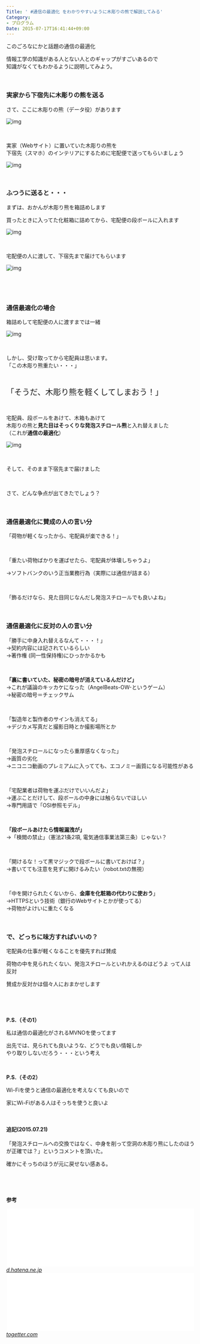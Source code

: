 ```yaml
---
Title: ' #通信の最適化 をわかりやすいように木彫りの熊で解説してみる'
Category:
- プログラム
Date: 2015-07-17T16:41:44+09:00
---
```



このごろなにかと話題の通信の最適化

情報工学の知識がある人とない人とのギャップがすごいあるので<br />知識がなくてもわかるように説明してみよう。

 

### 実家から下宿先に木彫りの熊を送る


さて、ここに木彫りの熊（データ役）があります

![img](https://cdn-ak.f.st-hatena.com/images/fotolife/a/alfe1025/20150717/20150717164240.jpg)

 

実家（Webサイト）に置いていた木彫りの熊を<br />下宿先（スマホ）のインテリアにするために宅配便で送ってもらいましょう

![img](https://cdn-ak.f.st-hatena.com/images/fotolife/a/alfe1025/20150717/20150717164253.jpg)

 

### ふつうに送ると・・・


まずは、おかんが木彫り熊を箱詰めします

買ったときに入ってた化粧箱に詰めてから、宅配便の段ボールに入れます

![img](https://cdn-ak.f.st-hatena.com/images/fotolife/a/alfe1025/20150717/20150717164312.jpg)

 

宅配便の人に渡して、下宿先まで届けてもらいます

![img](https://cdn-ak.f.st-hatena.com/images/fotolife/a/alfe1025/20150717/20150717164253.jpg)

 

 

### 通信最適化の場合


箱詰めして宅配便の人に渡すまでは一緒

![img](https://cdn-ak.f.st-hatena.com/images/fotolife/a/alfe1025/20150717/20150717164312.jpg)

 

しかし、受け取ってから宅配員は思います。<br />「この木彫り熊重たい・・・」

 

<span style="font-size: 150%;">「そうだ、木彫り熊を軽くしてしまおう！」</span>

 

宅配員、段ボールをあけて、木箱もあけて<br />木彫りの熊と<strong>見た目はそっくりな発泡スチロール熊</strong>と入れ替えました<br />（これが<strong>通信の最適化</strong>）

![img](https://cdn-ak.f.st-hatena.com/images/fotolife/a/alfe1025/20150717/20150717164331.jpg)

 

そして、そのまま下宿先まで届けました

 

さて、どんな争点が出てきたでしょう？

 

### 通信最適化に賛成の人の言い分


「荷物が軽くなったから、宅配員が楽できる！」

 

「重たい荷物ばかりを運ばせたら、宅配員が体壊しちゃうよ」

→ソフトバンクのいう正当業務行為（実際には通信が詰まる）

 

「飾るだけなら、見た目同じなんだし発泡スチロールでも良いよね」

 

### 通信最適化に反対の人の言い分


「勝手に中身入れ替えるなんて・・・！」<br />→契約内容には記されているらしい<br />→著作権 (同一性保持権)にひっかかるかも

 

<strong>「裏に書いていた、秘密の暗号が消えているんだけど」</strong><br />→これが議論のキッカケになった（AngelBeats-OW-というゲーム）<br />→秘密の暗号＝チェックサム

 

「製造年と製作者のサインも消えてる」<br />→デジカメ写真だと撮影日時とか撮影場所とか

 

「発泡スチロールになったら重厚感なくなった」<br />→画質の劣化<br />→ニコニコ動画のプレミアムに入ってても、エコノミー画質になる可能性がある

 

「宅配業者は荷物を運ぶだけでいいんだよ」<br />→運ぶことだけして、段ボールの中身には触らないでほしい<br />→専門用語で「OSI参照モデル」

 

<strong>「段ボールあけたら情報漏洩が」</strong><br />→「検閲の禁止」（憲法21条2項, 電気通信事業法第三条）じゃない？

 

「開けるな！って黒マジックで段ボールに書いておけば？」<br />→書いてても注意を見ずに開けるみたい（robot.txtの無視）

 

「中を開けられたくないから、<strong>金庫を化粧箱の代わりに使おう</strong>」<br />→HTTPSという技術（銀行のWebサイトとかが使ってる）<br />→荷物がよけいに重たくなる

 

### で、どっちに味方すればいいの？


宅配員の仕事が軽くなることを優先すれば賛成

荷物の中を見られたくない、発泡スチロールといれかえるのはどうよ って人は反対

賛成か反対かは個々人におまかせします

 

 

<strong>P.S.（その1）</strong>

私は通信の最適化がされるMVNOを使ってます

出先では、見られても良いような、どうでも良い情報しか<br />やり取りしないだろう・・・という考え

 

<strong>P.S.（その2）</strong>

Wi-Fiを使うと通信の最適化を考えなくても良いので

家にWi-Fiがある人はそっちを使うと良いよ

 
<h4>追記(2015.07.21)</h4>

「発泡スチロールへの交換ではなく、中身を削って空洞の木彫り熊にしたのほうが正確では？」というコメントを頂いた。

確かにそっちのほうが元に戻せない感ある。

 

 

<strong>参考</strong>

<iframe class="embed-card embed-webcard" style="display: block; width: 100%; height: 155px; max-width: 500px; margin: auto;" title=" 「通信の最適化」の論点 - めもおきば" src="//hatenablog-parts.com/embed?url=http%3A%2F%2Fd.hatena.ne.jp%2Fnekoruri%2F20150715%2Ftranscoding" frameborder="0" scrolling="no"><a href="https://d.hatena.ne.jp/nekoruri/20150715/transcoding" data-mce-href="https://d.hatena.ne.jp/nekoruri/20150715/transcoding"> 「通信の最適化」の論点 - めもおきば</a></iframe><cite class="hatena-citation"><a href="https://d.hatena.ne.jp/nekoruri/20150715/transcoding">d.hatena.ne.jp</a></cite>

<iframe class="embed-card embed-webcard" style="display: block; width: 100%; height: 155px; max-width: 500px; margin: auto;" title="高木浩光先生、通信の最適化についてauに電凸（前編）「元に戻せない圧縮であるが、改ざんではない」" src="//hatenablog-parts.com/embed?url=http%3A%2F%2Ftogetter.com%2Fli%2F846035" frameborder="0" scrolling="no"><a href="https://togetter.com/li/846035" data-mce-href="https://togetter.com/li/846035">高木浩光先生、通信の最適化についてauに電凸（前編）「元に戻せない圧縮であるが、改ざんではない」</a></iframe><cite class="hatena-citation"><a href="https://togetter.com/li/846035">togetter.com</a></cite>
